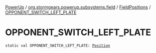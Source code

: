 [PowerUp](../../index.md) / [org.stormgears.powerup.subsystems.field](../index.md) / [FieldPositions](index.md) / [OPPONENT_SWITCH_LEFT_PLATE](./-o-p-p-o-n-e-n-t_-s-w-i-t-c-h_-l-e-f-t_-p-l-a-t-e.md)

# OPPONENT_SWITCH_LEFT_PLATE

`static val OPPONENT_SWITCH_LEFT_PLATE: `[`Position`](../../org.stormgears.powerup.subsystems.navigator/-position/index.md)
